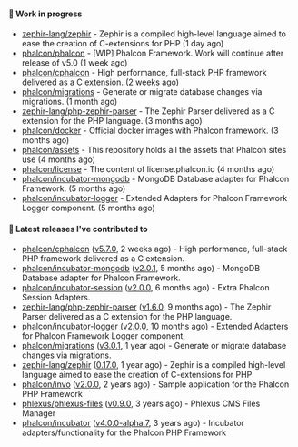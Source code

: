 #### :wrench: Work in progress

- [zephir-lang/zephir](https://github.com/zephir-lang/zephir) - Zephir is a compiled high-level language aimed to ease the creation of C-extensions for PHP (1 day ago)
- [phalcon/phalcon](https://github.com/phalcon/phalcon) - [WIP] Phalcon Framework. Work will continue after release of v5.0 (1 week ago)
- [phalcon/cphalcon](https://github.com/phalcon/cphalcon) - High performance, full-stack PHP framework delivered as a C extension. (2 weeks ago)
- [phalcon/migrations](https://github.com/phalcon/migrations) - Generate or migrate database changes via migrations. (1 month ago)
- [zephir-lang/php-zephir-parser](https://github.com/zephir-lang/php-zephir-parser) - The Zephir Parser delivered as a C extension for the PHP language. (3 months ago)
- [phalcon/docker](https://github.com/phalcon/docker) - Official docker images with Phalcon framework. (3 months ago)
- [phalcon/assets](https://github.com/phalcon/assets) - This repository holds all the assets that Phalcon sites use (4 months ago)
- [phalcon/license](https://github.com/phalcon/license) - The content of license.phalcon.io (4 months ago)
- [phalcon/incubator-mongodb](https://github.com/phalcon/incubator-mongodb) - MongoDB Database adapter for Phalcon Framework. (5 months ago)
- [phalcon/incubator-logger](https://github.com/phalcon/incubator-logger) - Extended Adapters for Phalcon Framework Logger component. (5 months ago)

#### :pushpin: Latest releases I've contributed to

- [phalcon/cphalcon](https://github.com/phalcon/cphalcon) ([v5.7.0](https://github.com/phalcon/cphalcon/releases/tag/v5.7.0), 2 weeks ago) - High performance, full-stack PHP framework delivered as a C extension.
- [phalcon/incubator-mongodb](https://github.com/phalcon/incubator-mongodb) ([v2.0.1](https://github.com/phalcon/incubator-mongodb/releases/tag/v2.0.1), 5 months ago) - MongoDB Database adapter for Phalcon Framework.
- [phalcon/incubator-session](https://github.com/phalcon/incubator-session) ([v2.0.0](https://github.com/phalcon/incubator-session/releases/tag/v2.0.0), 6 months ago) - Extra Phalcon Session Adapters.
- [zephir-lang/php-zephir-parser](https://github.com/zephir-lang/php-zephir-parser) ([v1.6.0](https://github.com/zephir-lang/php-zephir-parser/releases/tag/v1.6.0), 9 months ago) - The Zephir Parser delivered as a C extension for the PHP language.
- [phalcon/incubator-logger](https://github.com/phalcon/incubator-logger) ([v2.0.0](https://github.com/phalcon/incubator-logger/releases/tag/v2.0.0), 10 months ago) - Extended Adapters for Phalcon Framework Logger component.
- [phalcon/migrations](https://github.com/phalcon/migrations) ([v3.0.1](https://github.com/phalcon/migrations/releases/tag/v3.0.1), 1 year ago) - Generate or migrate database changes via migrations.
- [zephir-lang/zephir](https://github.com/zephir-lang/zephir) ([0.17.0](https://github.com/zephir-lang/zephir/releases/tag/0.17.0), 1 year ago) - Zephir is a compiled high-level language aimed to ease the creation of C-extensions for PHP
- [phalcon/invo](https://github.com/phalcon/invo) ([v2.0.0](https://github.com/phalcon/invo/releases/tag/v2.0.0), 2 years ago) - Sample application for the Phalcon PHP Framework
- [phlexus/phlexus-files](https://github.com/phlexus/phlexus-files) ([v0.9.0](https://github.com/phlexus/phlexus-files/releases/tag/v0.9.0), 3 years ago) - Phlexus CMS Files Manager
- [phalcon/incubator](https://github.com/phalcon/incubator) ([v4.0.0-alpha.7](https://github.com/phalcon/incubator/releases/tag/v4.0.0-alpha.7), 3 years ago) - Incubator adapters/functionality for the Phalcon PHP Framework
